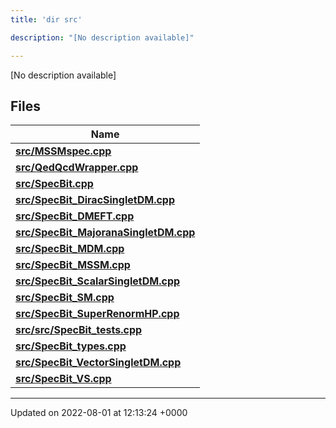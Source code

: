 ```yaml
---
title: 'dir src'

description: "[No description available]"

---
```







[No description available]

## Files

| Name           |
| -------------- |
| **[src/MSSMspec.cpp](/documentation/code/files/mssmspec_8cpp/#file-mssmspec.cpp)**  |
| **[src/QedQcdWrapper.cpp](/documentation/code/files/qedqcdwrapper_8cpp/#file-qedqcdwrapper.cpp)**  |
| **[src/SpecBit.cpp](/documentation/code/files/specbit_8cpp/#file-specbit.cpp)**  |
| **[src/SpecBit_DiracSingletDM.cpp](/documentation/code/files/specbit__diracsingletdm_8cpp/#file-specbit-diracsingletdm.cpp)**  |
| **[src/SpecBit_DMEFT.cpp](/documentation/code/files/specbit__dmeft_8cpp/#file-specbit-dmeft.cpp)**  |
| **[src/SpecBit_MajoranaSingletDM.cpp](/documentation/code/files/specbit__majoranasingletdm_8cpp/#file-specbit-majoranasingletdm.cpp)**  |
| **[src/SpecBit_MDM.cpp](/documentation/code/files/specbit__mdm_8cpp/#file-specbit-mdm.cpp)**  |
| **[src/SpecBit_MSSM.cpp](/documentation/code/files/specbit__mssm_8cpp/#file-specbit-mssm.cpp)**  |
| **[src/SpecBit_ScalarSingletDM.cpp](/documentation/code/files/specbit__scalarsingletdm_8cpp/#file-specbit-scalarsingletdm.cpp)**  |
| **[src/SpecBit_SM.cpp](/documentation/code/files/specbit__sm_8cpp/#file-specbit-sm.cpp)**  |
| **[src/SpecBit_SuperRenormHP.cpp](/documentation/code/files/specbit__superrenormhp_8cpp/#file-specbit-superrenormhp.cpp)**  |
| **[src/src/SpecBit_tests.cpp](/documentation/code/files/src_2specbit__tests_8cpp/#file-src/specbit-tests.cpp)**  |
| **[src/SpecBit_types.cpp](/documentation/code/files/specbit__types_8cpp/#file-specbit-types.cpp)**  |
| **[src/SpecBit_VectorSingletDM.cpp](/documentation/code/files/specbit__vectorsingletdm_8cpp/#file-specbit-vectorsingletdm.cpp)**  |
| **[src/SpecBit_VS.cpp](/documentation/code/files/specbit__vs_8cpp/#file-specbit-vs.cpp)**  |






-------------------------------

Updated on 2022-08-01 at 12:13:24 +0000
